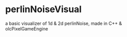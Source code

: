 # perlinNoiseVisual
a basic visualizer of 1d &amp; 2d perlinNoise, made in C++ &amp; olcPixelGameEngine
